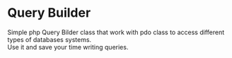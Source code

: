 # Query Builder
Simple php Query Bilder class that work with pdo class to access different types of databases systems.<br/>
Use it and save your time writing queries.
